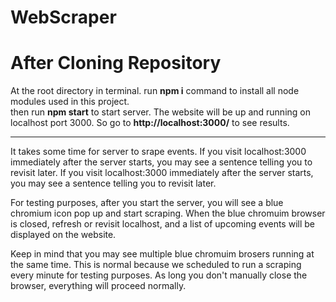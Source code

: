 # WebScraper

<h1>After Cloning Repository</h1>
At the root directory in terminal. run <b>npm i</b> command to install all node modules used in this project.
<br>
then run <b>npm start</b> to start server. The website will be up and running on localhost port 3000. So go to <b>http://localhost:3000/</b> to see results.

<hr>
It takes some time for server to srape events. If you visit localhost:3000 immediately after the server starts, you may see a sentence telling you to revisit later.
If you visit localhost:3000 immediately after the server starts, you may see a sentence telling you to revisit later.

For testing purposes, after you start the server, you will see a blue chromium icon pop up and start scraping. When the blue chromuim browser is closed, refresh or revisit localhost, and a list of upcoming events will be displayed on the website.

Keep in mind that you may see multiple blue chromuim brosers running at the same time. This is normal because we scheduled to run a scraping every minute for testing purposes. As long you don't manually close the browser, everything will proceed normally.

